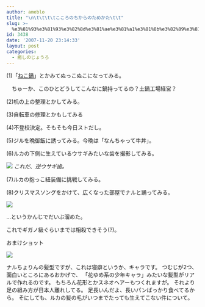 ```yaml
---
author: ameblo
title: "\n\t\t\t\tこころのちからのためかた\t\t"
slug: >-
  %e3%81%93%e3%81%93%e3%82%8d%e3%81%ae%e3%81%a1%e3%81%8b%e3%82%89%e3%81%ae%e3%81%9f%e3%82%81%e3%81%8b%e3%81%9f
id: 3438
date: '2007-11-20 23:14:33'
layout: post
categories:
  - 癒しのじょうろ
---
```


(1)「[ねこ鍋](http://www.youtube.com/watch?v=QVSGRwqgvl0)」とかみてぬっこぬこになってみる。

　ちゅーか、このひとどうしてこんなに鍋持ってるの？土鍋工場経営？

(2)机の上の整理とかしてみる。

(3)自転車の修理とかもしてみる

(4)不登校決定。そもそも今日ストだし。

(5)ジルを晩御飯に誘ってみる。今晩は「なんちゃって牛丼」。

(6)ルカの下側に生えているウサギみたいな歯を撮影してみる。

[![](http://blog-imgs-42.fc2.com/a/k/i/akihikofr/blog_import_4f564b68df5fe.jpg)](http://blog-imgs-42.fc2.com/a/k/i/akihikofr/blog_import_4f564b69040be.jpg) _これだ、逆ウサギ歯。_

(7)ルカの抱っこ紐装備に挑戦してみる。

(8)クリスマスソングをかけて、広くなった部屋でナルと踊ってみる。

[![](http://blog-imgs-42.fc2.com/a/k/i/akihikofr/blog_import_4f564b693ac0f.jpg)](http://blog-imgs-42.fc2.com/a/k/i/akihikofr/blog_import_4f564b6979c4a.jpg)

…というかんじでだいぶ溜めた。

これでギガノ級ぐらいまでは相殺できそう(?)。

おまけショット

[![](http://blog-imgs-42.fc2.com/a/k/i/akihikofr/blog_import_4f564b69b7824.jpg)](http://blog-imgs-42.fc2.com/a/k/i/akihikofr/blog_import_4f564b69f3d20.jpg)

ナルちょりんの髪型ですが、これは寝癖というか、キャラです。 つむじが2つ、面白いところにあるおかげで、 「花ゆめ系の少年キャラ」みたいな髪型がリアルで作れるのです。 もちろん花形とかスネオヘアーもつくれますが。 それより足の組み方が日本人離れしてる。 足長いんだよ、長いパンばっかり食べてるから。 そにしても、ルカの髪の毛がいつまでたっても生えてこない件について。